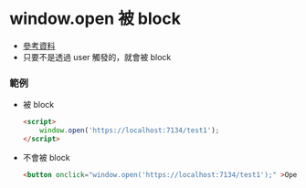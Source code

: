 # window.open 被 block

-   [參考資料](https://stackoverflow.com/questions/2587677/avoid-browser-popup-blockers)
-   只要不是透過 user 觸發的，就會被 block

### 範例

-   被 block

    ```html
    <script>
        window.open('https://localhost:7134/test1');
    </script>
    ```

-   不會被 block

    ```html
    <button onclick="window.open('https://localhost:7134/test1');" >Open Test 1</button>
    ```